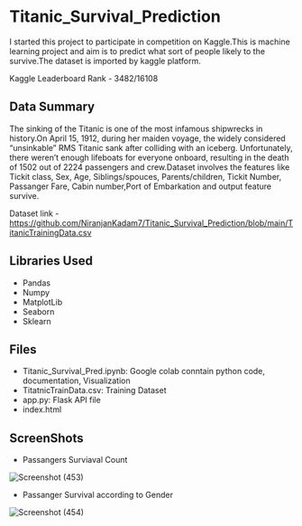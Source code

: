 # **Titanic_Survival_Prediction**
I started this project to participate in competition on Kaggle.This is machine learning project and aim is to predict what sort of people likely to the survive.The dataset is imported by kaggle platform.

Kaggle Leaderboard Rank -  3482/16108



## Data Summary

The sinking of the Titanic is one of the most infamous shipwrecks in history.On April 15, 1912, during her maiden voyage, the widely considered “unsinkable” RMS Titanic sank after colliding with an iceberg. Unfortunately, there weren’t enough lifeboats for everyone onboard, resulting in the death of 1502 out of 2224 passengers and crew.Dataset involves the features like Tickit class, Sex, Age, Siblings/spouces, Parents/children, Tickit Number, Passanger Fare, Cabin number,Port of Embarkation and output feature survive.

Dataset link - https://github.com/NiranjanKadam7/Titanic_Survival_Prediction/blob/main/TitanicTrainingData.csv


## Libraries Used
 - Pandas
 - Numpy
 - MatplotLib
 - Seaborn
 - Sklearn
## Files
 - Titanic_Survival_Pred.ipynb: Google colab conntain python code, documentation, Visualization
 - TitatnicTrainData.csv: Training Dataset
 - app.py: Flask API file
 - index.html

## ScreenShots 
 - Passangers Surviaval Count

![Screenshot (453)](https://github.com/NiranjanKadam7/Titanic_Survival_Prediction/assets/107809278/8a3cbf16-1f09-4fad-9f97-2eff4c0a9854)


 - Passanger Survival according to Gender

![Screenshot (454)](https://github.com/NiranjanKadam7/Titanic_Survival_Prediction/assets/107809278/be3809f7-6419-4084-9d49-76e857528762)








